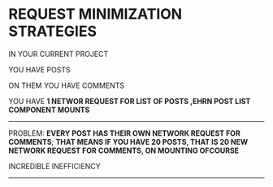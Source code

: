 # REQUEST MINIMIZATION STRATEGIES

IN YOUR CURRENT PROJECT

YOU HAVE POSTS

ON THEM YOU HAVE COMMENTS

YOU HAVE **1 NETWOR REQUEST FOR LIST OF POSTS ,EHRN POST LIST COMPONENT MOUNTS**

***

PROBLEM: **EVERY POST HAS THEIR OWN NETWORK REQUEST FOR COMMENTS**; **THAT MEANS IF YOU HAVE 20 POSTS, THAT IS 20 NEW NETWORK REQUEST FOR COMMENTS, ON MOUNTING OFCOURSE**

INCREDIBLE INEFFICIENCY

***
